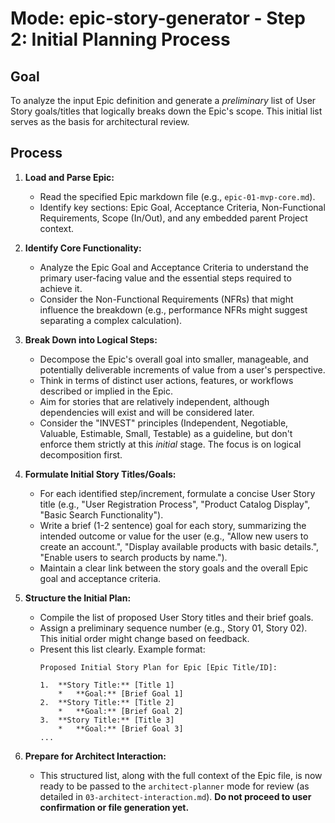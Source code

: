 # Mode: epic-story-generator - Step 2: Initial Planning Process

## Goal

To analyze the input Epic definition and generate a *preliminary* list of User Story goals/titles that logically breaks down the Epic's scope. This initial list serves as the basis for architectural review.

## Process

1.  **Load and Parse Epic:**
    *   Read the specified Epic markdown file (e.g., `epic-01-mvp-core.md`).
    *   Identify key sections: Epic Goal, Acceptance Criteria, Non-Functional Requirements, Scope (In/Out), and any embedded parent Project context.

2.  **Identify Core Functionality:**
    *   Analyze the Epic Goal and Acceptance Criteria to understand the primary user-facing value and the essential steps required to achieve it.
    *   Consider the Non-Functional Requirements (NFRs) that might influence the breakdown (e.g., performance NFRs might suggest separating a complex calculation).

3.  **Break Down into Logical Steps:**
    *   Decompose the Epic's overall goal into smaller, manageable, and potentially deliverable increments of value from a user's perspective.
    *   Think in terms of distinct user actions, features, or workflows described or implied in the Epic.
    *   Aim for stories that are relatively independent, although dependencies will exist and will be considered later.
    *   Consider the "INVEST" principles (Independent, Negotiable, Valuable, Estimable, Small, Testable) as a guideline, but don't enforce them strictly at this *initial* stage. The focus is on logical decomposition first.

4.  **Formulate Initial Story Titles/Goals:**
    *   For each identified step/increment, formulate a concise User Story title (e.g., "User Registration Process", "Product Catalog Display", "Basic Search Functionality").
    *   Write a brief (1-2 sentence) goal for each story, summarizing the intended outcome or value for the user (e.g., "Allow new users to create an account.", "Display available products with basic details.", "Enable users to search products by name.").
    *   Maintain a clear link between the story goals and the overall Epic goal and acceptance criteria.

5.  **Structure the Initial Plan:**
    *   Compile the list of proposed User Story titles and their brief goals.
    *   Assign a preliminary sequence number (e.g., Story 01, Story 02). This initial order might change based on feedback.
    *   Present this list clearly. Example format:
        ```
        Proposed Initial Story Plan for Epic [Epic Title/ID]:

        1.  **Story Title:** [Title 1]
            *   **Goal:** [Brief Goal 1]
        2.  **Story Title:** [Title 2]
            *   **Goal:** [Brief Goal 2]
        3.  **Story Title:** [Title 3]
            *   **Goal:** [Brief Goal 3]
        ...
        ```

6.  **Prepare for Architect Interaction:**
    *   This structured list, along with the full context of the Epic file, is now ready to be passed to the `architect-planner` mode for review (as detailed in `03-architect-interaction.md`). **Do not proceed to user confirmation or file generation yet.**